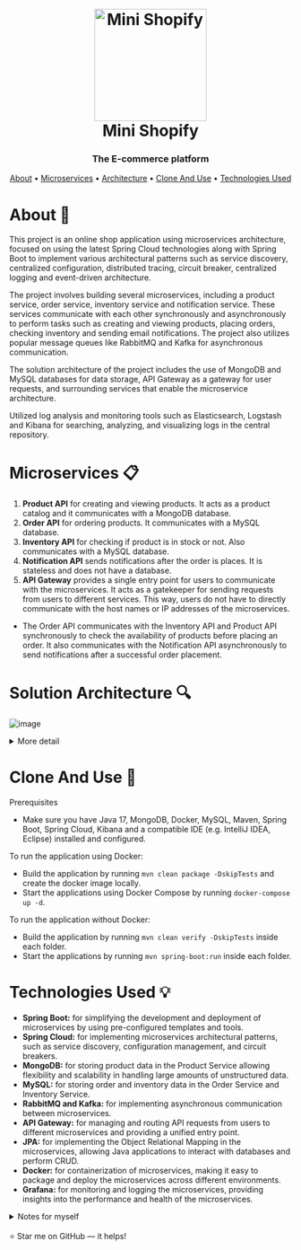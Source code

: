 <h1 align="center">
  <br>
  <a href="https://github.com/zoltanvin/mini-shopify"><img src="https://github.com/zoltanvin/mini-shopify/blob/main/assets/logo.png" alt="Mini Shopify" width="200"></a>
  <br>
  Mini Shopify
  <br>
</h1>

<h3 align="center">The E-commerce platform</a></h3>
<p align="center">
  <a href="#about-">About</a> •
  <a href="#microservices-">Microservices</a> •
  <a href="#solution-architecture-">Architecture</a> •
  <a href="#clone-and-use-">Clone And Use</a> •
  <a href="#technologies-used-">Technologies Used</a>
</p>

# About 🚀

This project is an online shop application using microservices architecture, focused on using the latest Spring Cloud technologies along with Spring Boot to implement various architectural patterns such as service discovery, centralized configuration, distributed tracing, circuit breaker, centralized logging and event-driven architecture.

The project involves building several microservices, including a product service, order service, inventory service and notification service. These services communicate with each other synchronously and asynchronously to perform tasks such as creating and viewing products, placing orders, checking inventory and sending email notifications. The project also utilizes popular message queues like RabbitMQ and Kafka for asynchronous communication.

The solution architecture of the project includes the use of MongoDB and MySQL databases for data storage, API Gateway as a gateway for user requests, and surrounding services that enable the microservice architecture.

Utilized log analysis and monitoring tools such as Elasticsearch, Logstash and Kibana for searching, analyzing, and visualizing logs in the central repository.

# Microservices 📋

1. **Product API** for creating and viewing products. It acts as a product catalog and it communicates with a MongoDB database.
2. **Order API** for ordering products. It communicates with a MySQL database.
3. **Inventory API** for checking if product is in stock or not. Also communicates with a MySQL database.
4. **Notification API** sends notifications after the order is places. It is stateless and does not have a database.
5. **API Gateway** provides a single entry point for users to communicate with the microservices. It acts as a gatekeeper for sending requests from users to different services. This way, users do not have to directly communicate with the host names or IP addresses of the microservices.

- The Order API communicates with the Inventory API and Product API synchronously to check the availability of products before placing an order. It also communicates with the Notification API asynchronously to send notifications after a successful order placement.

# Solution Architecture 🔍

![image](https://github.com/zoltanvin/mini-shopify/blob/main/assets/high_level_architecture.png)


<details>
  <summary>More detail</summary>

  ![image](https://github.com/zoltanvin/mini-shopify/blob/main/assets/logical_architecture.png)

</details>

# Clone And Use 🔨

Prerequisites

- Make sure you have Java 17, MongoDB, Docker, MySQL, Maven, Spring Boot, Spring Cloud, Kibana and a compatible IDE (e.g. IntelliJ IDEA, Eclipse) installed and configured.

To run the application using Docker:

- Build the application by running `mvn clean package -DskipTests` and create the docker image locally.
- Start the applications using Docker Compose by running `docker-compose up -d`.

To run the application without Docker:

- Build the application by running `mvn clean verify -DskipTests` inside each folder.
- Start the applications by running `mvn spring-boot:run` inside each folder.

# Technologies Used 💡

- **Spring Boot:** for simplifying the development and deployment of microservices by using pre-configured templates and tools.
- **Spring Cloud:** for implementing microservices architectural patterns, such as service discovery, configuration management, and circuit breakers.
- **MongoDB:** for storing product data in the Product Service allowing flexibility and scalability in handling large amounts of unstructured data.
- **MySQL:** for storing order and inventory data in the Order Service and Inventory Service.
- **RabbitMQ and Kafka:** for implementing asynchronous communication between microservices.
- **API Gateway:** for managing and routing API requests from users to different microservices and providing a unified entry point.
- **JPA:** for implementing the Object Relational Mapping in the microservices, allowing Java applications to interact with databases and perform CRUD.
- **Docker:** for containerization of microservices, making it easy to package and deploy the microservices across different environments.
- **Grafana:** for monitoring and logging the microservices, providing insights into the performance and health of the microservices.

<details>
  <summary>Notes for myself</summary>

docker pull postgres
docker run --name order-api -p 5432:5432 -e POSTGRES_USER=root -e POSTGRES_PASSWORD=admin -d postgres

docker pull mysql
docker run --name inventory-api -p 3306:3306 -e MYSQL_ROOT_PASSWORD=pwd -e MYSQL_USER=admin -d mysql

docker exec -it inventory-api  mysql -uroot -p
CREATE USER 'admin'@'172.17.0.1' IDENTIFIED BY 'pwd';
GRANT ALL PRIVILEGES ON *.* TO 'admin'@'172.17.0.1' WITH GRANT OPTION;
flush privileges;
exit

docker pull container-registry.oracle.com/database/free
docker run -d --name=inv-api -p 1521:1521 -e ORACLE_SID=oracle -e ORACLE_PWD=pwd container-registry.oracle.com/database/free
-p 5500:5500

docker pull mcr.microsoft.com/mssql/server
docker run --name inv -e "ACCEPT_EULA=Y" -e "SA_PASSWORD=passworD!" -e "MSSQL_PID=Developer" -p 1433:1433 -d mcr.microsoft.com/mssql/server
docker run --name inv -e "ACCEPT_EULA=Y" -e "SA_PASSWORD=passworD!" -e "MSSQL_PID=Developer" -e "MSSQL_USER=user" -e "MSSQL_PASSWORD=passworD!" -p 1433:1433 -d mcr.microsoft.com/mssql/server
docker exec -it inv /opt/mssql-tools/bin/sqlcmd -S localhost -U SA -P passworD!
GRANT CONTROL SERVER TO user

docker run -p 8181:8080 -e KEYCLOAK_ADMIN=admin -e KEYCLOAK_ADMIN_PASSWORD=admin quay.io/keycloak/keycloak:21.1.0 start-dev

docker run --name zipkin -d -p 9411:9411 openzipkin/zipkin

docker compose up -d
</details>

</br>
⭐ Star me on GitHub — it helps!
